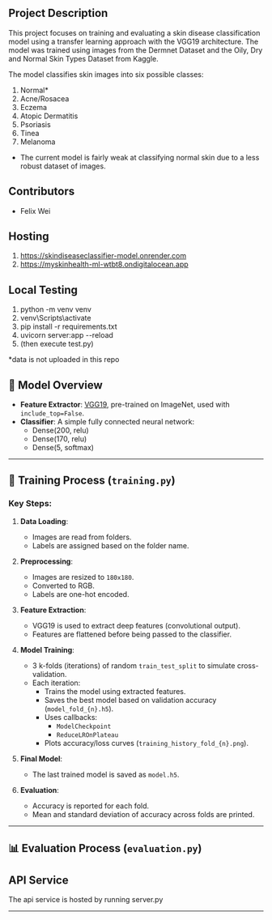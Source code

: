 ## Project Description
This project focuses on training and evaluating a skin disease classification model using a transfer learning approach with the VGG19 architecture. 
The model was trained using images from the Dermnet Dataset and the Oily, Dry and Normal Skin Types Dataset from Kaggle.

The model classifies skin images into six possible classes: 
1. Normal* 
2. Acne/Rosacea
3. Eczema
4. Atopic Dermatitis
5. Psoriasis
6. Tinea
7. Melanoma
* The current model is fairly weak at classifying normal skin due to a less robust dataset of images.

## Contributors
- Felix Wei

## Hosting
1. https://skindiseaseclassifier-model.onrender.com
2. https://myskinhealth-ml-wtbt8.ondigitalocean.app

## Local Testing
1. python -m venv venv
2. venv\Scripts\activate
3. pip install -r requirements.txt
4. uvicorn server:app --reload
5. (then execute test.py)

*data is not uploaded in this repo


## 🧠 Model Overview

- **Feature Extractor**: [VGG19](https://keras.io/api/applications/vgg/#vgg19-function), pre-trained on ImageNet, used with `include_top=False`.
- **Classifier**: A simple fully connected neural network:
  - Dense(200, relu)
  - Dense(170, relu)
  - Dense(5, softmax)

---

## 🚀 Training Process (`training.py`)

### Key Steps:

1. **Data Loading**:
   - Images are read from folders.
   - Labels are assigned based on the folder name.

2. **Preprocessing**:
   - Images are resized to `180x180`.
   - Converted to RGB.
   - Labels are one-hot encoded.

3. **Feature Extraction**:
   - VGG19 is used to extract deep features (convolutional output).
   - Features are flattened before being passed to the classifier.

4. **Model Training**:
   - 3 k-folds (iterations) of random `train_test_split` to simulate cross-validation.
   - Each iteration:
     - Trains the model using extracted features.
     - Saves the best model based on validation accuracy (`model_fold_{n}.h5`).
     - Uses callbacks:
       - `ModelCheckpoint`
       - `ReduceLROnPlateau`
     - Plots accuracy/loss curves (`training_history_fold_{n}.png`).

5. **Final Model**:
   - The last trained model is saved as `model.h5`.

6. **Evaluation**:
   - Accuracy is reported for each fold.
   - Mean and standard deviation of accuracy across folds are printed.

---

## 📊 Evaluation Process (`evaluation.py`)


## API Service
The api service is hosted by running server.py

---
